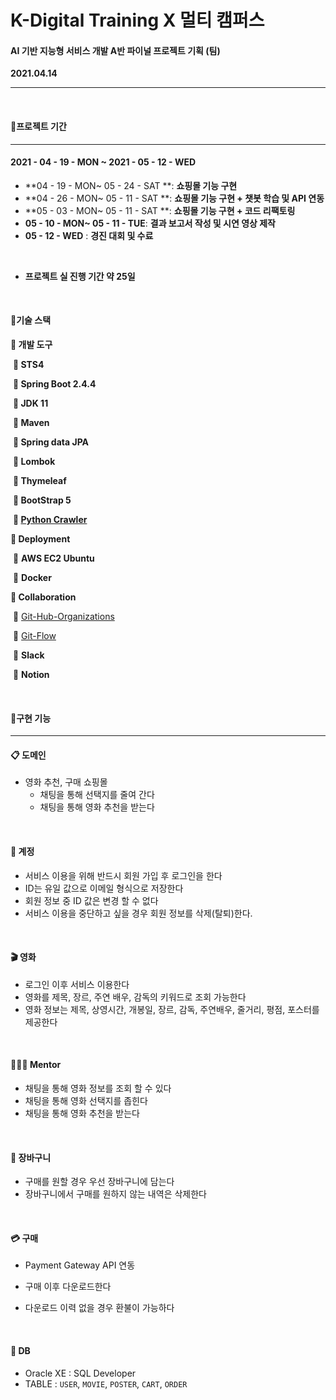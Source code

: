 # K-Digital Training X 멀티 캠퍼스

#### AI 기반 지능형 서비스 개발 A반 파이널 프로젝트 기획 (팀)

**2021.04.14**

___

<br/>

#### 📌프로젝트 기간

---

#### 2021 - 04 - 19 - MON ~ 2021 - 05 - 12 - WED 

- **04 - 19 - MON~ 05 - 24 - SAT **:  **쇼핑몰 기능 구현**
- **04 - 26 - MON~ 05 - 11 - SAT **:  **쇼핑몰 기능 구현 + 챗봇 학습 및 API 연동**
- **05 - 03 - MON~ 05 - 11 - SAT **:  **쇼핑몰 기능 구현 + 코드 리팩토링**
- **05 - 10 - MON~ 05 - 11 - TUE**: **결과 보고서 작성 및 시연 영상 제작**
- **05 - 12 - WED** : **경진 대회 및 수료**

<br/>

- **프로젝트 실 진행 기간 약 25일**

<br/>

#### 📌기술 스택

**📁 개발 도구**

​	**📂 STS4**

​		**📂 Spring Boot 2.4.4**

​		**📂 JDK 11**

​		**📂 Maven**

​		**📂 Spring data JPA**

​		**📂 Lombok**

​		**📂 Thymeleaf**

​		**📂 BootStrap 5**

​		**📂 [Python Crawler](https://github.com/ktae23/TIL/tree/master/python)**

**📁 Deployment** 

​	📂 **AWS EC2 Ubuntu** 

​	📂 **Docker**

**📁 Collaboration**

​	📂 <a href="https://github.com/moviementorteam/MM">Git-Hub-Organizations</a>

​	📂 <a href="https://github.com/ktae23/TIL/blob/master/Git/MM_Git-Flow.png">Git-Flow</a>

​	📂 **Slack**

​	📂 **Notion**

<br/>

#### 📌구현 기능

___

####  📋 도메인

- 영화 추천, 구매 쇼핑몰
  - 채팅을 통해 선택지를 줄여 간다
  - 채팅을 통해 영화 추천을 받는다

<br/>

#### 🔐 계정

- 서비스 이용을 위해 반드시 회원 가입 후 로그인을 한다
- ID는 유일 값으로 이메일 형식으로 저장한다
- 회원 정보 중 ID 값은 변경 할 수 없다
- 서비스 이용을 중단하고 싶을 경우 회원 정보를 삭제(탈퇴)한다.

<br/>

#### :clapper: 영화​ 

- 로그인 이후 서비스 이용한다
- 영화를 제목, 장르, 주연 배우, 감독의 키워드로 조회 가능한다
- 영화 정보는 제목, 상영시간, 개봉일, 장르, 감독, 주연배우, 줄거리, 평점, 포스터를 제공한다

<br/>

#### 👩🏻‍🏫 Mentor

- 채팅을 통해 영화 정보를 조회 할 수 있다
- 채팅을 통해 영화 선택지를 좁힌다
- 채팅을 통해 영화 추천을 받는다

<br/>

#### :shopping_cart: 장바구니

- 구매를 원할 경우 우선 장바구니에 담는다
- 장바구니에서 구매를 원하지 않는 내역은 삭제한다

<br/>

#### :credit_card: 구매

- Payment Gateway API 연동

- 구매 이후 다운로드한다
- 다운로드 이력 없을 경우 환불이 가능하다

<br/>

#### 💾 DB

- Oracle XE : SQL Developer
- TABLE : `USER`, `MOVIE`, `POSTER`, `CART`, `ORDER`



